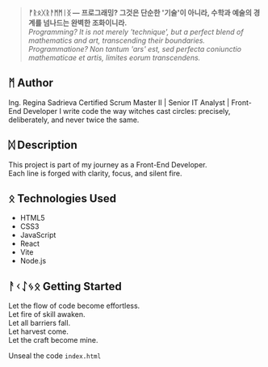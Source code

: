 > **ᚠᚱᛟᚷᚱᚨᛗᛗᛁᛝ — 프로그래밍? 그것은 단순한 '기술'이 아니라, 수학과 예술의 경계를 넘나드는 완벽한 조화이니라.**  
> _Programming? It is not merely 'technique', but a perfect blend of mathematics and art, transcending their boundaries._  
> _Programmatione? Non tantum 'ars' est, sed perfecta coniunctio mathematicae et artis, limites eorum transcendens._

## ᛗ Author

Ing. Regina Sadrieva
Certified Scrum Master II | Senior IT Analyst | Front-End Developer
I write code the way witches cast circles: precisely, deliberately, and never twice the same.

## ᛞ Description

This project is part of my journey as a Front-End Developer.  
Each line is forged with clarity, focus, and silent fire.

## ᛟ Technologies Used

- HTML5
- CSS3
- JavaScript
- React
- Vite
- Node.js

## ᚨᚲᛇᛃᛟ Getting Started

Let the flow of code become effortless.  
Let fire of skill awaken.  
Let all barriers fall.  
Let harvest come.  
Let the craft become mine.

Unseal the code `index.html`
